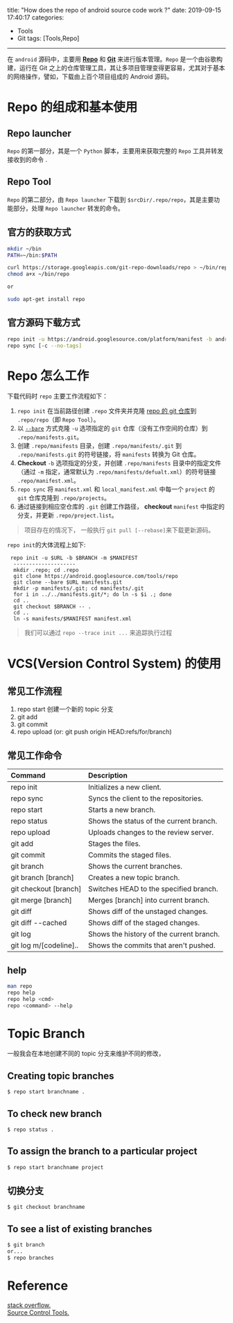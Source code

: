 title: "How does the repo of android source code work ?"
date: 2019-09-15 17:40:17
categories:
- Tools
- Git
tags: [Tools,Repo]
---
在 `android` 源码中，主要用 [**Repo**](https://android.googlesource.com/tools/repo) 和 [**Git**](https://git-scm.com/) 来进行版本管理。`Repo` 是一个由谷歌构建，运行在 Git 之上的仓库管理工具，其让多项目管理变得更容易，尤其对于基本的网络操作，譬如，下载由上百个项目组成的 Android 源码。

# Repo 的组成和基本使用
## Repo launcher 
`Repo` 的第一部分，其是一个 `Python` 脚本，主要用来获取完整的 `Repo` 工具并转发接收到的命令 .
## Repo Tool
`Repo` 的第二部分，由 `Repo launcher` 下载到 `$srcDir/.repo/repo`，其是主要功能部分，处理 `Repo launcher` 转发的命令。
<!-- more -->
## 官方的获取方式
```bash
mkdir ~/bin
PATH=~/bin:$PATH

curl https://storage.googleapis.com/git-repo-downloads/repo > ~/bin/repo
chmod a+x ~/bin/repo

or

sudo apt-get install repo
```

## 官方源码下载方式
```bash
repo init -u https://android.googlesource.com/platform/manifest -b android-4.0.1_r1
repo sync [-c --no-tags]
```

# Repo 怎么工作
下载代码时 `repo` 主要工作流程如下：
1. `repo init` 在当前路径创建 `.repo` 文件夹并克隆 [repo 的 git 仓库](https://android.googlesource.com/tools/repo)到 `.repo/repo`（即 `Repo Tool`）。
2. 以 [`--bare`](https://git-scm.com/book/en/v2/Git-on-the-Server-Getting-Git-on-a-Server#_getting_git_on_a_server) 方式克隆 `-u` 选项指定的 `git` 仓库（没有工作空间的仓库）到 `.repo/manifests.git`。 
3. 创建 `.repo/manifests` 目录，创建 `.repo/manifests/.git` 到 `.repo/manifests.git` 的符号链接，将 `manifests` 转换为 Git 仓库。 
4. **Checkout** `-b` 选项指定的分支，并创建 `.repo/manifests` 目录中的指定文件（通过 `-m` 指定，通常默认为 `.repo/manifests/defualt.xml`）的符号链接 `.repo/manifest.xml`。
5. `repo sync` 将 `manifest.xml` 和 `local_manifest.xml` 中每一个 `project` 的 `git` 仓库克隆到 `.repo/projects`。
6. 通过链接到相应空仓库的 `.git` 创建工作路径， **checkout**  `manifest` 中指定的分支，并更新 `.repo/project.list`。 
> 项目存在的情况下， 一般执行 `git pull [--rebase]`来下载更新源码。

`repo init`的大体流程上如下:
```
 repo init -u $URL -b $BRANCH -m $MANIFEST
  --------------------
  mkdir .repo; cd .repo
  git clone https://android.googlesource.com/tools/repo
  git clone --bare $URL manifests.git
  mkdir -p manifests/.git; cd manifests/.git
  for i in ../../manifests.git/*; do ln -s $i .; done
  cd ..
  git checkout $BRANCH -- .
  cd ..
  ln -s manifests/$MANIFEST manifest.xml 
```
> 我们可以通过 `repo --trace init ...` 来追踪执行过程  

# VCS(Version Control System) 的使用
## 常见工作流程
1. repo start 创建一个新的 topic 分支
2. git add
3. git commit
4. repo upload (or: git push origin HEAD:refs/for/branch)

## 常见工作命令
|Command|Description|
|:-|:-|
|repo init|	Initializes a new client.|
|repo sync|	Syncs the client to the repositories.|
|repo start|	Starts a new branch.|
|repo status|	Shows the status of the current branch.|
|repo upload|	Uploads changes to the review server.|
|git add|	Stages the files.|
|git commit|	Commits the staged files.|
|git branch|	Shows the current branches.|
|git branch [branch]|	Creates a new topic branch.|
|git checkout [branch]|	Switches HEAD to the specified branch.|
|git merge [branch]|	Merges [branch] into current branch.|
|git diff|	Shows diff of the unstaged changes.|
|git diff --cached|	Shows diff of the staged changes.|
|git log|	Shows the history of the current branch.|
|git log m/[codeline]..|	Shows the commits that aren't pushed.|

## help

```bash
man repo
repo help
repo help <cmd>
repo <command> --help
```

# Topic Branch

一般我会在本地创建不同的 topic 分支来维护不同的修改，

## Creating topic branches
```bash
$ repo start branchname .
```

## To check new branch
```bash
$ repo status .
```

## To assign the branch to a particular project
```bash
$ repo start branchname project
```

## 切换分支
```bash
$ git checkout branchname
```

## To see a list of existing branches
```bash
$ git branch
or...
$ repo branches
```

# Reference
[stack overflow.](https://stackoverflow.com/questions/6149725/how-does-the-android-repo-manifest-repository-work)  
[Source Control Tools.](https://source.android.com/setup/develop)